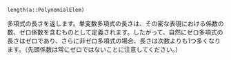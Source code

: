 ```
length(a::PolynomialElem)
```

多項式の長さを返します。単変数多項式の長さは、その密な表現における係数の数、ゼロ係数を含むものとして定義されます。したがって、自然にゼロ多項式の長さはゼロであり、さらに非ゼロ多項式の場合、長さは次数よりも1つ多くなります。（先頭係数は常にゼロではないことに注意してください。）
